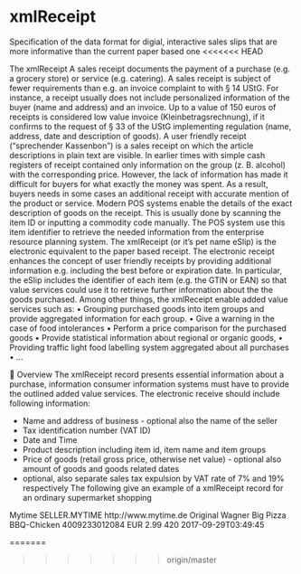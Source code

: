# xmlReceipt
Specification of the data format for digial, interactive sales slips that are more informative than the current paper based one 
<<<<<<< HEAD

The xmlReceipt
A sales receipt documents the payment of a purchase (e.g. a grocery store) or service (e.g. catering).  A sales receipt is subject of fewer requirements than e.g. an invoice complaint to with § 14 UStG. For instance, a receipt usually does not include personalized information of the buyer (name and address) and an invoice. Up to a value of 150 euros of receipts is considered low value invoice (Kleinbetragsrechnung), if it confirms to the request of § 33 of the UStG implementing regulation (name, address, date and description of goods).
A user friendly receipt (“sprechender Kassenbon”) is a sales receipt on which the article descriptions in plain text are visible. In earlier times with simple cash registers of receipt contained only information on the group (z. B. alcohol) with the corresponding price. However, the lack of information has made it difficult for buyers for what exactly the money was spent. As a result, buyers needs in some cases an additional receipt with accurate mention of the product or service. Modern POS systems enable the details of the exact description of goods on the receipt. This is usually done by scanning the item ID or inputting a commodity code manually. The POS system use this item identifier to retrieve the needed information from the enterprise resource planning system.
The xmlReceipt (or it’s pet name eSlip) is the electronic equivalent to the paper based receipt. The electronic receipt enhances the concept of user friendly receipts by providing additional information e.g. including the best before or expiration date. In particular, the eSlip includes the identifier of each item (e.g. the GTIN or EAN) so that value services could use it to retrieve further information about the the goods purchased.  Among other things, the xmlReceipt enable added value services such as:
•	Grouping purchased goods into item groups and provide aggregated information for each group.
•	Give a warning in the case of food intolerances
•	Perform a price comparison for the purchased goods
•	Provide statistical information about regional or organic goods,
•	Providing traffic light food labelling system aggregated about all purchases
•	…





Overview
The xmlReceipt record presents essential information about a purchase, information consumer information systems must have to provide the outlined added value services.  The electronic receive should include following information:
- Name and address of business -  optional also the name of the seller
- Tax identification number (VAT ID)
- Date and Time
- Product description including item id, item name and item groups
- Price of goods (retail gross price, otherwise net value) - optional also amount of goods and goods related dates
- optional, also separate sales tax expulsion by VAT rate of 7% and 19% respectively
The following give an example of a xmlReceipt record for an ordinary supermarket shopping

<xmlreceipt>
  <seller>
    <sellername>Mytime</sellername>
    <sellerid>SELLER.MYTIME</sellerid>
    <selleraddress>http://www.mytime.de</selleraddress>
  </seller>
  <itemlist>
    <item>
      <productname>Original Wagner Big Pizza BBQ-Chicken</productname>
      <productid>
        <ean>4009233012084</ean>
      </productid>
      <price>
        <currency>EUR</currency>
        <brutto>2.99</brutto>
      </price>
      <quantity>
        <gramm>420</gramm>
      </quantity>
      <itemgroup>
        <category name="Lebensmittel">
          <category name="Fastfood und ganze Fertiggerichte">
            <category name="Pizza und Pizzabaguette"></category>
          </category>
        </category>
      </itemgroup>
      <dates>
        <bestbefore>2017-09-29T03:49:45</bestbefore>
      </dates>
      <info>
        <!--You may enter ANY elements at this point-->
      </info>
    </item>
  </itemlist>
</xmlreceipt>

=======
>>>>>>> origin/master
